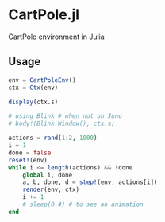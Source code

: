 # CartPole.jl
CartPole environment in Julia


## Usage

```julia
env = CartPoleEnv()
ctx = Ctx(env)

display(ctx.s)

# using Blink # when not on Juno
# body!(Blink.Window(), ctx.s)

actions = rand(1:2, 1000)
i = 1
done = false
reset!(env)
while i <= length(actions) && !done
    global i, done
    a, b, done, d = step!(env, actions[i])
    render(env, ctx)
    i += 1
    # sleep(0.4) # to see an animation
end
```
